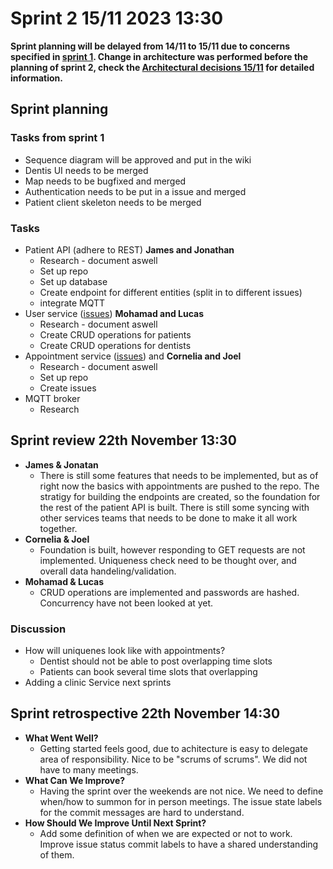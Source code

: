 # Sprint 2 15/11 2023 13:30

**Sprint planning will be delayed from 14/11 to 15/11 due to concerns specified in **[**sprint 1**](https://git.chalmers.se/courses/dit355/2023/student-teams/dit356-2023-20/group-20-distributed-systems/-/wikis/Home/Sprints/Sprint-1/#discussion)**. Change in architecture was performed before the planning of sprint 2, check the **[**Architectural decisions 15/11**](https://git.chalmers.se/courses/dit355/2023/student-teams/dit356-2023-20/group-20-distributed-systems/-/wikis/Home/Arcitectural-Decisions/Arcitectural-decision-record-15th-Nov-2023)** for detailed information.**

## Sprint planning

### Tasks from sprint 1

* Sequence diagram will be approved and put in the wiki
* Dentis UI needs to be merged
* Map needs to be bugfixed and merged
* Authentication needs to be put in a issue and merged
* Patient client skeleton needs to be merged

### Tasks

- Patient API (adhere to REST) **James and Jonathan**
  * Research - document aswell
  * Set up repo
  * Set up database
  * Create endpoint for different entities (split in to different issues)
  * integrate MQTT
- User service ([issues](https://git.chalmers.se/courses/dit355/2023/student-teams/dit356-2023-20/group-20-distributed-systems-authentication-service/-/issues/?sort=updated_desc&state=opened&label_name%5B%5D=Sprint%202&first_page_size=20)) **Mohamad and Lucas**
  * Research - document aswell
  * Create CRUD operations for patients
  * Create CRUD operations for dentists
- Appointment service ([issues](https://git.chalmers.se/courses/dit355/2023/student-teams/dit356-2023-20/group-20-distributed-systems-appointment-service/-/issues/?sort=created_date&state=opened&label_name%5B%5D=Sprint%202&first_page_size=20)) and **Cornelia and Joel**
  * Research - document aswell
  * Set up repo
  * Create issues
- MQTT broker
  * Research

## Sprint review 22th November 13:30

- **James & Jonatan**
  * There is still some features that needs to be implemented, but as of right now the basics with appointments are pushed to the repo. The stratigy for building the endpoints are created, so the foundation for the rest of the patient API is built. There is still some syncing with other services teams that needs to be done to make it all work together.  
- **Cornelia & Joel**
  * Foundation is built, however responding to GET requests are not implemented. Uniqueness check need to be thought over, and overall data handeling/validation.
- **Mohamad & Lucas**
  * CRUD operations are implemented and passwords are hashed. Concurrency have not been looked at yet.

### Discussion

* How will uniquenes look like with appointments?
  * Dentist should not be able to post overlapping time slots
  * Patients can book several time slots that overlapping
* Adding a clinic Service next sprints

## Sprint retrospective 22th November 14:30

- **What Went Well?**
  * Getting started feels good, due to achitecture is easy to delegate area of responsibility. Nice to be "scrums of scrums". We did not have to many meetings. 
- **What Can We Improve?**
  * Having the sprint over the weekends are not nice. We need to define when/how to summon for in person meetings. The issue state labels for the commit messages are hard to understand. 
- **How Should We Improve Until Next Sprint?**
  * Add some definition of when we are expected or not to work. Improve issue status commit labels to have a shared understanding of them. 